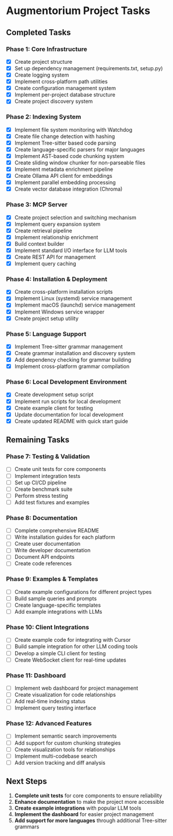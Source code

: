 # Augmentorium Project Tasks

## Completed Tasks

### Phase 1: Core Infrastructure
- [x] Create project structure
- [x] Set up dependency management (requirements.txt, setup.py)
- [x] Create logging system
- [x] Implement cross-platform path utilities
- [x] Create configuration management system
- [x] Implement per-project database structure
- [x] Create project discovery system

### Phase 2: Indexing System
- [x] Implement file system monitoring with Watchdog
- [x] Create file change detection with hashing
- [x] Implement Tree-sitter based code parsing
- [x] Create language-specific parsers for major languages
- [x] Implement AST-based code chunking system
- [x] Create sliding window chunker for non-parseable files
- [x] Implement metadata enrichment pipeline
- [x] Create Ollama API client for embeddings
- [x] Implement parallel embedding processing
- [x] Create vector database integration (Chroma)

### Phase 3: MCP Server
- [x] Create project selection and switching mechanism
- [x] Implement query expansion system
- [x] Create retrieval pipeline
- [x] Implement relationship enrichment
- [x] Build context builder
- [x] Implement standard I/O interface for LLM tools
- [x] Create REST API for management
- [x] Implement query caching

### Phase 4: Installation & Deployment
- [x] Create cross-platform installation scripts
- [x] Implement Linux (systemd) service management
- [x] Implement macOS (launchd) service management
- [x] Implement Windows service wrapper
- [x] Create project setup utility

### Phase 5: Language Support
- [x] Implement Tree-sitter grammar management
- [x] Create grammar installation and discovery system
- [x] Add dependency checking for grammar building
- [x] Implement cross-platform grammar compilation

### Phase 6: Local Development Environment
- [x] Create development setup script
- [x] Implement run scripts for local development
- [x] Create example client for testing
- [x] Update documentation for local development
- [x] Create updated README with quick start guide

## Remaining Tasks

### Phase 7: Testing & Validation
- [ ] Create unit tests for core components
- [ ] Implement integration tests
- [ ] Set up CI/CD pipeline
- [ ] Create benchmark suite
- [ ] Perform stress testing
- [ ] Add test fixtures and examples

### Phase 8: Documentation
- [ ] Complete comprehensive README
- [ ] Write installation guides for each platform
- [ ] Create user documentation
- [ ] Write developer documentation
- [ ] Document API endpoints
- [ ] Create code references

### Phase 9: Examples & Templates
- [ ] Create example configurations for different project types
- [ ] Build sample queries and prompts
- [ ] Create language-specific templates
- [ ] Add example integrations with LLMs

### Phase 10: Client Integrations
- [ ] Create example code for integrating with Cursor
- [ ] Build sample integration for other LLM coding tools
- [ ] Develop a simple CLI client for testing
- [ ] Create WebSocket client for real-time updates

### Phase 11: Dashboard
- [ ] Implement web dashboard for project management
- [ ] Create visualization for code relationships
- [ ] Add real-time indexing status
- [ ] Implement query testing interface

### Phase 12: Advanced Features
- [ ] Implement semantic search improvements
- [ ] Add support for custom chunking strategies
- [ ] Create visualization tools for relationships
- [ ] Implement multi-codebase search
- [ ] Add version tracking and diff analysis

## Next Steps

1. **Complete unit tests** for core components to ensure reliability
2. **Enhance documentation** to make the project more accessible
3. **Create example integrations** with popular LLM tools
4. **Implement the dashboard** for easier project management
5. **Add support for more languages** through additional Tree-sitter grammars
